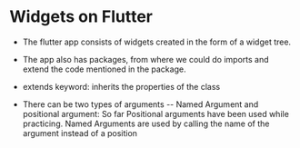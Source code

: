 # Widgets on Flutter

- The flutter app consists of widgets created in the form of a widget tree. 

- The app also has packages, from where we could do imports and extend the code mentioned in the package.

- extends keyword: inherits the properties of the class
- There can be two types of arguments
-- Named Argument and positional argument:  So far Positional arguments have been used while practicing. Named Arguments are used by calling the name of the argument instead of a position  

